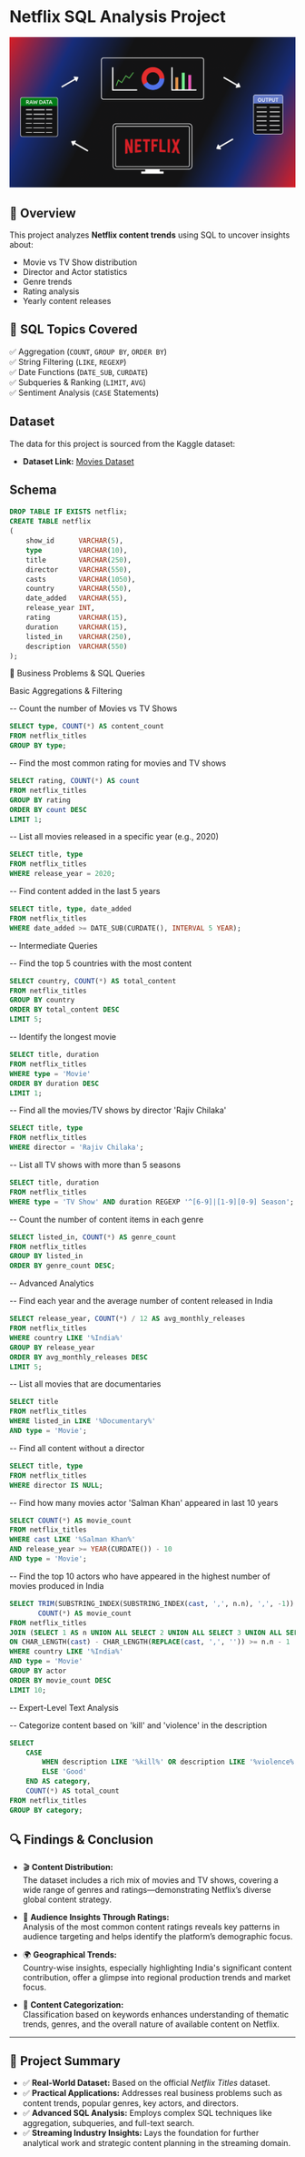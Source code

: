 # Netflix SQL Analysis Project

![](https://github.com/zack7273/Netflix-Data-Analysis-Using-SQL/blob/main/logo.png)

## 🔹 Overview
This project analyzes **Netflix content trends** using SQL to uncover insights about:
- Movie vs TV Show distribution
- Director and Actor statistics
- Genre trends
- Rating analysis
- Yearly content releases

## 🔹 SQL Topics Covered
✅ Aggregation (`COUNT`, `GROUP BY`, `ORDER BY`)  
✅ String Filtering (`LIKE`, `REGEXP`)  
✅ Date Functions (`DATE_SUB`, `CURDATE`)  
✅ Subqueries & Ranking (`LIMIT`, `AVG`)  
✅ Sentiment Analysis (`CASE` Statements)  



## Dataset

The data for this project is sourced from the Kaggle dataset:

- **Dataset Link:** [Movies Dataset](https://www.kaggle.com/datasets/shivamb/netflix-shows?resource=download)

## Schema

```sql
DROP TABLE IF EXISTS netflix;
CREATE TABLE netflix
(
    show_id      VARCHAR(5),
    type         VARCHAR(10),
    title        VARCHAR(250),
    director     VARCHAR(550),
    casts        VARCHAR(1050),
    country      VARCHAR(550),
    date_added   VARCHAR(55),
    release_year INT,
    rating       VARCHAR(15),
    duration     VARCHAR(15),
    listed_in    VARCHAR(250),
    description  VARCHAR(550)
);
```


🔹 Business Problems & SQL Queries


Basic Aggregations & Filtering

-- Count the number of Movies vs TV Shows

```sql
SELECT type, COUNT(*) AS content_count
FROM netflix_titles
GROUP BY type;
```


-- Find the most common rating for movies and TV shows

```sql
SELECT rating, COUNT(*) AS count
FROM netflix_titles
GROUP BY rating
ORDER BY count DESC
LIMIT 1;
```


-- List all movies released in a specific year (e.g., 2020)

```sql
SELECT title, type
FROM netflix_titles
WHERE release_year = 2020;
```

-- Find content added in the last 5 years

```sql
SELECT title, type, date_added
FROM netflix_titles
WHERE date_added >= DATE_SUB(CURDATE(), INTERVAL 5 YEAR);
```

-- Intermediate Queries

-- Find the top 5 countries with the most content

```sql
SELECT country, COUNT(*) AS total_content
FROM netflix_titles
GROUP BY country
ORDER BY total_content DESC
LIMIT 5;
```


-- Identify the longest movie

```sql
SELECT title, duration
FROM netflix_titles
WHERE type = 'Movie'
ORDER BY duration DESC
LIMIT 1;
```



-- Find all the movies/TV shows by director 'Rajiv Chilaka'

```sql
SELECT title, type
FROM netflix_titles
WHERE director = 'Rajiv Chilaka';
```

-- List all TV shows with more than 5 seasons

```sql
SELECT title, duration
FROM netflix_titles
WHERE type = 'TV Show' AND duration REGEXP '^[6-9]|[1-9][0-9] Season';
```

-- Count the number of content items in each genre

```sql
SELECT listed_in, COUNT(*) AS genre_count
FROM netflix_titles
GROUP BY listed_in
ORDER BY genre_count DESC;
```


-- Advanced Analytics

-- Find each year and the average number of content released in India

```sql
SELECT release_year, COUNT(*) / 12 AS avg_monthly_releases
FROM netflix_titles
WHERE country LIKE '%India%'
GROUP BY release_year
ORDER BY avg_monthly_releases DESC
LIMIT 5;
```


-- List all movies that are documentaries

```sql
SELECT title
FROM netflix_titles
WHERE listed_in LIKE '%Documentary%'
AND type = 'Movie';
```

-- Find all content without a director


```sql
SELECT title, type
FROM netflix_titles
WHERE director IS NULL;
```

-- Find how many movies actor 'Salman Khan' appeared in last 10 years

```sql
SELECT COUNT(*) AS movie_count
FROM netflix_titles
WHERE cast LIKE '%Salman Khan%'
AND release_year >= YEAR(CURDATE()) - 10
AND type = 'Movie';
```


-- Find the top 10 actors who have appeared in the highest number of movies produced in India


```sql
SELECT TRIM(SUBSTRING_INDEX(SUBSTRING_INDEX(cast, ',', n.n), ',', -1)) AS actor,
       COUNT(*) AS movie_count
FROM netflix_titles
JOIN (SELECT 1 AS n UNION ALL SELECT 2 UNION ALL SELECT 3 UNION ALL SELECT 4 UNION ALL SELECT 5) n
ON CHAR_LENGTH(cast) - CHAR_LENGTH(REPLACE(cast, ',', '')) >= n.n - 1
WHERE country LIKE '%India%'
AND type = 'Movie'
GROUP BY actor
ORDER BY movie_count DESC
LIMIT 10;
```

-- Expert-Level Text Analysis

-- Categorize content based on 'kill' and 'violence' in the description


```sql
SELECT 
    CASE 
        WHEN description LIKE '%kill%' OR description LIKE '%violence%' THEN 'Bad'
        ELSE 'Good'
    END AS category,
    COUNT(*) AS total_count
FROM netflix_titles
GROUP BY category;
```


## 🔍 Findings & Conclusion

- 🎬 **Content Distribution:**  
  The dataset includes a rich mix of movies and TV shows, covering a wide range of genres and ratings—demonstrating Netflix’s diverse global content strategy.

- 🎯 **Audience Insights Through Ratings:**  
  Analysis of the most common content ratings reveals key patterns in audience targeting and helps identify the platform’s demographic focus.

- 🌍 **Geographical Trends:**  
  Country-wise insights, especially highlighting India's significant content contribution, offer a glimpse into regional production trends and market focus.

- 🧩 **Content Categorization:**  
  Classification based on keywords enhances understanding of thematic trends, genres, and the overall nature of available content on Netflix.

---

## 🧾 Project Summary

- ✅ **Real-World Dataset:** Based on the official *Netflix Titles* dataset.  
- ✅ **Practical Applications:** Addresses real business problems such as content trends, popular genres, key actors, and directors.  
- ✅ **Advanced SQL Analysis:** Employs complex SQL techniques like aggregation, subqueries, and full-text search.  
- ✅ **Streaming Industry Insights:** Lays the foundation for further analytical work and strategic content planning in the streaming domain.


